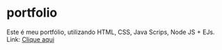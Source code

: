 # portfolio
Este é meu portfólio, utilizando HTML, CSS, Java Scrips, Node JS + EJs.<br>
Link: <a href="[https://portfolio-miinguta.vercel.app/](https://portfolio-l89rskl3v-miinguta.vercel.app/)https://portfolio-l89rskl3v-miinguta.vercel.app/" target="_blank">Clique aqui</a>
